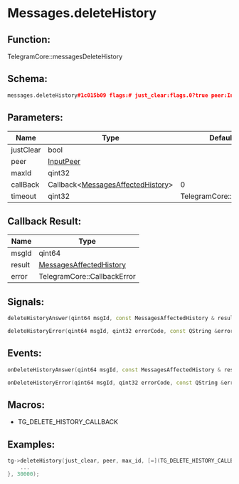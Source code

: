 # Messages.deleteHistory

## Function:

TelegramCore::messagesDeleteHistory

## Schema:

```c++
messages.deleteHistory#1c015b09 flags:# just_clear:flags.0?true peer:InputPeer max_id:int = messages.AffectedHistory;
```
## Parameters:

|Name|Type|Default|
|----|----|-------|
|justClear|bool||
|peer|[InputPeer](../../types/inputpeer.md)||
|maxId|qint32||
|callBack|Callback&lt;[MessagesAffectedHistory](../../types/messagesaffectedhistory.md)&gt;|0|
|timeout|qint32|TelegramCore::timeOut()|

## Callback Result:

|Name|Type|
|----|----|
|msgId|qint64|
|result|[MessagesAffectedHistory](../../types/messagesaffectedhistory.md)|
|error|TelegramCore::CallbackError|

## Signals:

```c++
deleteHistoryAnswer(qint64 msgId, const MessagesAffectedHistory & result)
```
```c++
deleteHistoryError(qint64 msgId, qint32 errorCode, const QString &errorText)
```

## Events:

```c++
onDeleteHistoryAnswer(qint64 msgId, const MessagesAffectedHistory & result)
```
```c++
onDeleteHistoryError(qint64 msgId, qint32 errorCode, const QString &errorText)
```

## Macros:

* TG_DELETE_HISTORY_CALLBACK

## Examples:

```c++
tg->deleteHistory(just_clear, peer, max_id, [=](TG_DELETE_HISTORY_CALLBACK){
    ...
}, 30000);
```
